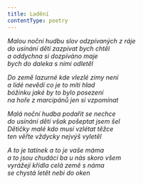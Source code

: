 ```yaml
---
title: Ladění
contentType: poetry
---
```


<section>

_Malou noční hudbu slov odzpívaných z ráje  
do usínání dětí zazpívat bych chtěl  
a oddychna si dozpíváno maje  
bych do daleka s nimi odletěl_

</section>

<section>

_Do země lazurné kde vlezlé zimy není  
a lidé nevědí co je to míti hlad  
bóžinku jaké by to bylo posezení  
na hoře z marcipánů jen si vzpomínat_

</section>

<section>

_Malá noční hudba podařit se nechce  
do usínání dětí však pošeptat jsem šel  
Dětičky malé kdo musí vzlétat těžce  
ten věřte vždycky nejvýš vyletěl_

</section>

<section>

_A to je tatínek a to je vaše máma  
a to jsou chudáci ba u nás skoro všem  
vyrážejí křídla celá země s náma  
se chystá letět nebi do oken_

</section>
